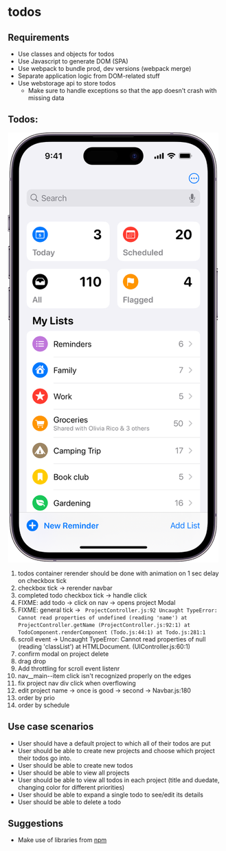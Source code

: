 # todos

## Requirements

- Use classes and objects for todos
- Use Javascript to generate DOM (SPA)
- Use webpack to bundle prod, dev versions (webpack merge)
- Separate application logic from DOM-related stuff
- Use webstorage api to store todos
  - Make sure to handle exceptions so that the app doesn't crash with missing data

## Todos:

![alt text](image-1.png)

1. todos container rerender should be done with animation on 1 sec delay on checkbox tick
2. checkbox tick -> rerender navbar
3. completed todo checkbox tick -> handle click
4. FIXME: add todo -> click on nav -> opens project Modal
5. FIXME: general tick -> `
ProjectController.js:92 Uncaught TypeError: Cannot read properties of undefined (reading 'name')
    at ProjectController.getName (ProjectController.js:92:1)
    at TodoComponent.renderComponent (Todo.js:44:1)
    at Todo.js:281:1`
6. scroll event -> Uncaught TypeError: Cannot read properties of null (reading 'classList')
   at HTMLDocument.<anonymous> (UIController.js:60:1)
7. confirm modal on project delete
8. drag drop
9. Add throttling for scroll event listenr
10. nav\_\_main--item click isn't recognized properly on the edges
11. fix project nav div click when overflowing
12. edit project name -> once is good -> second -> Navbar.js:180
13. order by prio
14. order by schedule

## Use case scenarios

- User should have a default project to which all of their todos are put
- User should be able to create new projects and choose which project their todos go into.
- User should be able to create new todos
- User should be able to view all projects
- User should be able to view all todos in each project (title and duedate, changing color for different priorities)
- User should be able to expand a single todo to see/edit its details
- User should be able to delete a todo

## Suggestions

- Make use of libraries from [npm](https://github.com/date-fns/date-fns)

